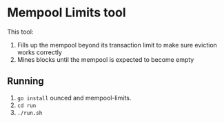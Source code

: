 # Mempool Limits tool

This tool:

1. Fills up the mempool beyond its transaction limit to make sure eviction works correctly
2. Mines blocks until the mempool is expected to become empty

## Running

1. `go install` ounced and mempool-limits.
2. `cd run`
3. `./run.sh`


